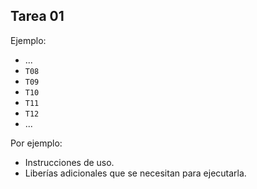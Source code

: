 ﻿## Tarea 01

Ejemplo:
* ...
* `T08`
* `T09`
* `T10`
* `T11`
* `T12`
* ...

Por ejemplo:
* Instrucciones de uso.
* Liberías adicionales que se necesitan para ejecutarla.
